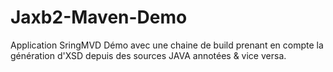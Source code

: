 Jaxb2-Maven-Demo
================

Application SringMVD Démo avec une chaine de build prenant en compte la génération d'XSD depuis des sources JAVA annotées &amp; vice versa.
